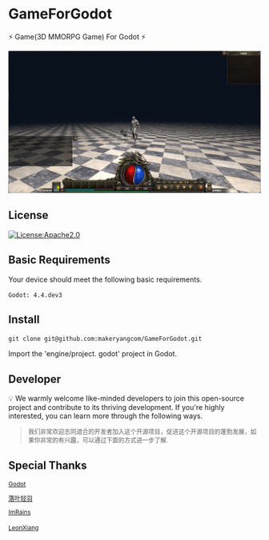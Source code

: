 # GameForGodot

⚡ Game(3D MMORPG Game) For Godot ⚡

![Game(3D MMORPG Game) For Godot](document/images/github.png)

## License

[![License:Apache2.0](https://img.shields.io/badge/License-Apache2.0-yellow.svg)](https://opensource.org/licenses/Apache2.0)

## Basic Requirements

Your device should meet the following basic requirements.

```shell
Godot: 4.4.dev3
```

## Install

```shell
git clone git@github.com:makeryangcom/GameForGodot.git
```

Import the 'engine/project. godot' project in Godot.

## Developer

💡 We warmly welcome like-minded developers to join this open-source project and contribute to its thriving development. If you're highly interested, you can learn more through the following ways.

> <font style="font-size: 12px;">我们非常欢迎志同道合的开发者加入这个开源项目，促进这个开源项目的蓬勃发展，如果你非常的有兴趣，可以通过下面的方式进一步了解.</font>

## Special Thanks

<font style="font-size: 12px;">

[Godot](https://github.com/godotengine)

[落叶轻羽](https://space.bilibili.com/375301589)

[ImRains](https://space.bilibili.com/66079515)

[LeonXiang](https://space.bilibili.com/510940608)
</font>